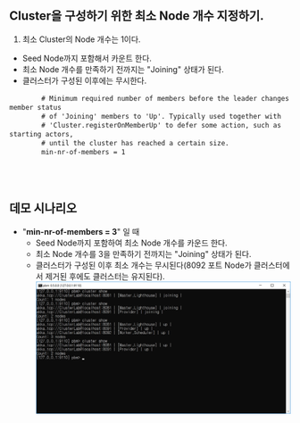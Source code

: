 ## Cluster을 구성하기 위한 최소 Node 개수 지정하기.
1. 최소 Cluster의 Node 개수는 1이다.
  - Seed Node까지 포함해서 카운트 한다.
  - 최소 Node 개수를 만족하기 전까지는 "Joining" 상태가 된다.
  - 클러스터가 구성된 이후에는 무시한다.  
```
		# Minimum required number of members before the leader changes member status
		# of 'Joining' members to 'Up'. Typically used together with
		# 'Cluster.registerOnMemberUp' to defer some action, such as starting actors,
		# until the cluster has reached a certain size.
		min-nr-of-members = 1
```
 
<br/>
<br/>

## 데모 시나리오
- "**min-nr-of-members = 3**" 일 때
  - Seed Node까지 포함하여 최소 Node 개수를 카운드 한다.
  - 최소 Node 개수를 3을 만족하기 전까지는 "Joining" 상태가 된다.
  - 클러스터가 구성된 이후 최소 개수는 무시된다(8092 포트 Node가 클러스터에서 제거된 후에도 클러스터는 유지된다).
  ![](./Images/min-nr-of-members_3.png)
